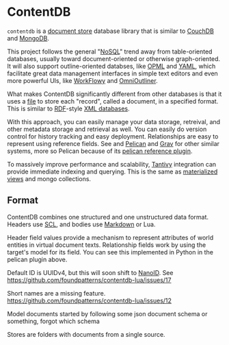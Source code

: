 # ContentDB

`contentdb` is a [document store](https://en.wikipedia.org/wiki/Document-oriented_database) database library that is similar to [CouchDB](https://en.wikipedia.org/wiki/Apache_CouchDB) and [MongoDB](https://en.wikipedia.org/wiki/MongoDB).

This project follows the general "[NoSQL](https://en.wikipedia.org/wiki/NoSQL)" trend away from table-oriented databases, usually toward document-oriented or otherwise graph-oriented.  It will also support outline-oriented databses, like [OPML](https://en.wikipedia.org/wiki/OPML) and [YAML](https://en.wikipedia.org/wiki/YAML), which facilitate great data management interfaces in simple text editors and even more powerful UIs, like [WorkFlowy](http://workflowy.com) and [OmniOutliner](https://www.omnigroup.com/omnioutliner/).

What makes ContentDB significantly different from other databases is that it uses a [file](https://en.wikipedia.org/wiki/Computer_file) to store each "record", called a document, in a specified format.  This is similar to [RDF](https://en.wikipedia.org/wiki/Resource_Description_Framework)-style [XML databases](https://en.wikipedia.org/wiki/XML_database).

With this approach, you can easily manage your data storage, retreival, and other metadata storage and retrieval as well.  You can easily do version control for history tracking and easy deployment.  Relationships are easy to represent using reference fields.  See  and [Pelican](https://github.com/getpelican/pelican) and [Grav](https://getgrav.org/) for other similar systems, more so Pelican because of its [pelican reference plugin](https://github.com/mitchtbaum/pelican_reference).

To massively improve performance and scalability, [Tantivy](https://github.com/tantivy-search/tantivy) integration can provide immediate indexing and querying.  This is the same as [materialized views](https://en.wikipedia.org/wiki/Materialized_view) and mongo collections.

## Format

ContentDB combines one structured and one unstructured data format.  Headers use [SCL](https://github.com/Keats/scl), and bodies use [Markdown](https://en.wikipedia.org/wiki/Markdown) or Lua.

Header field values provide a mechanism to represent attributes of world entities in virtual document texts.  Relationship fields work by using the target's model for its field.  You can see this implemented in Python in the pelican plugin above.

Default ID is UUIDv4, but this will soon shift to [NanoID](https://github.com/ai/nanoid).  See https://github.com/foundpatterns/contentdb-lua/issues/17

Short names are a missing feature.  https://github.com/foundpatterns/contentdb-lua/issues/12

Model documents started by following some json document schema or something, forgot which schema

Stores are folders with documents from a single source.
